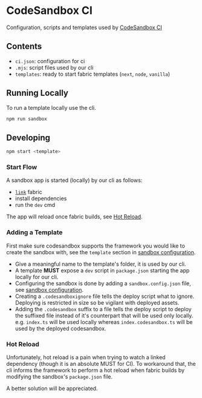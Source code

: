 # CodeSandbox CI

Configuration, scripts and templates used by [CodeSandbox CI](https://codesandbox.io/docs/ci)

## Contents

- `ci.json`: configuration for ci
- `.mjs`: script files used by our cli
- `templates`: ready to start fabric templates (`next`, `node`, `vanilla`)

## Running Locally

To run a template locally use the cli.

```bash
npm run sandbox
```

## Developing

```bash
npm start <template>
```

### Start Flow

A sandbox app is started (locally) by our cli as follows:

- [`link`](https://docs.npmjs.com/cli/v8/commands/npm-link) fabric
- install dependencies
- run the `dev` cmd

The app will reload once fabric builds, see [Hot Reload](#hot-reload).

### Adding a Template

First make sure codesandbox supports the framework you would like to create the sandbox with, see the `template` section in [sandbox configuration](https://codesandbox.io/docs/configuration#sandbox-configuration).

- Give a meaningful name to the template's folder, it is used by our cli.
- A template **MUST** expose a `dev` script in `package.json` starting the app locally for our cli.
- Configuring the sandbox is done by adding a `sandbox.config.json` file, see [sandbox configuration](https://codesandbox.io/docs/configuration#sandbox-configuration).
- Creating a `.codesandboxignore` file tells the deploy script what to ignore. Deploying is restricted in size so be vigilant with deployed assets.
- Adding the `.codesandbox` suffix to a file tells the deploy script to deploy the suffixed file instead of it's counterpart that will be used only locally. e.g. `index.ts` will be used locally whereas `index.codesandbox.ts` will be used by the deployed codesandbox.

### Hot Reload

Unfortunately, hot reload is a pain when trying to watch a linked dependency (though it is an absolute MUST for CI).
To workaround that, the cli informs the framework to perform a hot reload when fabric builds by modifying the sandbox's `package.json` file.

A better solution will be appreciated.
